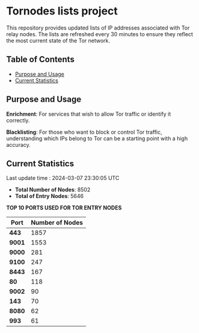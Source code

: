 # Tornodes lists project

This repository provides updated lists of IP addresses associated with Tor relay nodes. The lists are refreshed every 30 minutes to ensure they reflect the most current state of the Tor network.

## Table of Contents

- [Purpose and Usage](#purpose-and-usage)
- [Current Statistics](#current-statistics)


## Purpose and Usage

**Enrichment**: For services that wish to allow Tor traffic or identify it correctly.

**Blacklisting**: For those who want to block or control Tor traffic, understanding which IPs belong to Tor can be a starting point with a high accuracy.

## Current Statistics

Last update time : 2024-03-07 23:30:05 UTC

- **Total Number of Nodes**: 8502
- **Total of Entry Nodes**: 5646

**TOP 10 PORTS USED FOR TOR ENTRY NODES**

| **Port** | **Number of Nodes** |
|------|-----------------|
| **443**   | 1857  |
| **9001**   | 1553  |
| **9000**   | 281  |
| **9100**   | 247  |
| **8443**   | 167  |
| **80**   | 118  |
| **9002**   | 90  |
| **143**   | 70  |
| **8080**   | 62  |
| **993**   | 61  |

